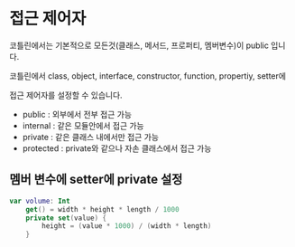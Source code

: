 # 접근 제어자
코틀린에서는 기본적으로 모든것(클래스, 메서드, 프로퍼티, 멤버변수)이 public 입니다.

코틀린에서 class, object, interface, constructor, function, propertiy, setter에

접근 제어자를 설정할 수 있습니다.
- public : 외부에서 전부 접근 가능
- internal : 같은 모듈안에서 접근 가능
- private : 같은 클래스 내에서만 접근 가능
- protected : private와 같으나 자손 클래스에서 접근 가능

## 멤버 변수에 setter에 private 설정
```kotlin
var volume: Int
    get() = width * height * length / 1000
    private set(value) {
        height = (value * 1000) / (width * length)
    }
```